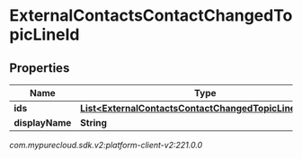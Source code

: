 # ExternalContactsContactChangedTopicLineId


## Properties

| Name | Type | Description | Notes |
| ------------ | ------------- | ------------- | ------------- |
| **ids** | [**List&lt;ExternalContactsContactChangedTopicLineUserId&gt;**](ExternalContactsContactChangedTopicLineUserId) |  |  [optional] |
| **displayName** | **String** |  |  [optional] |




_com.mypurecloud.sdk.v2:platform-client-v2:221.0.0_
